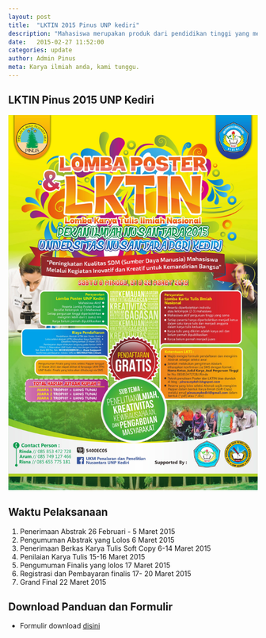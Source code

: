 ```yaml
---
layout: post
title:  "LKTIN 2015 Pinus UNP kediri"
description: "Mahasiswa merupakan produk dari pendidikan tinggi yang menghasilkan lulusan yang mempunyai sikap kecendekiawanan. Sikap tersebut meliputi sikap sebagai penemu, pemadu, penerap, serta sebagai pengembang IPTEKS. Untuk itu, mahasiswa yang merupakan salah satu kelompok masyarakat ilmiah harus mempunyai ciri kehidupan akademis yang dinamis."
date:   2015-02-27 11:52:00
categories: update
author: Admin Pinus
meta: Karya ilmiah anda, kami tunggu.
---
```


## LKTIN Pinus 2015 UNP Kediri

![Poster](../images/2015/02/lktin-pinus.jpg)

## Waktu Pelaksanaan

1. Penerimaan Abstrak 26 Februari - 5 Maret 2015
1. Pengumuman Abstrak yang Lolos  6 Maret 2015
1. Penerimaan Berkas Karya Tulis Soft Copy 6-14 Maret 2015
1. Penilaian Karya Tulis 15-16 Maret 2015
1. Pengumuman Finalis yang lolos 17 Maret 2015
1. Registrasi dan Pembayaran finalis 17- 20 Maret 2015
1. Grand Final 22 Maret 2015

## Download Panduan dan Formulir

* Formulir download [disini](http://ppn.unpkediri.ac.id/files/formulir-lktin-pinus.docx)
